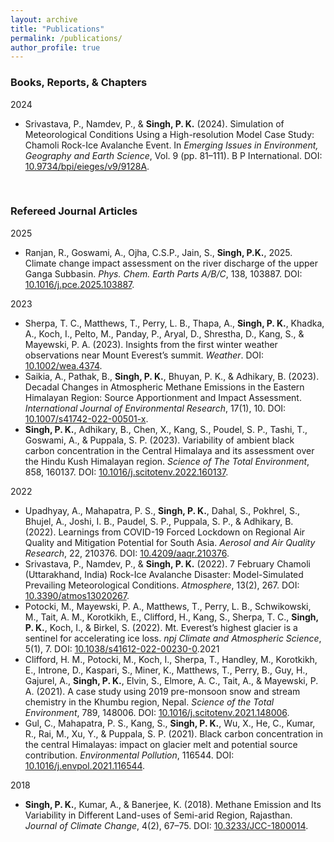```yaml
---
layout: archive
title: "Publications"
permalink: /publications/
author_profile: true
---
```



<h3>Books, Reports, & Chapters</h3>

2024
* Srivastava, P., Namdev, P., & <b>Singh, P. K.</b> (2024). Simulation of Meteorological Conditions Using a High-resolution Model Case Study: Chamoli Rock-Ice Avalanche Event. In <i>Emerging Issues in Environment, Geography and Earth Science</i>, Vol. 9 (pp. 81–111). B P International. DOI: <a href="https://doi.org/10.9734/bpi/eieges/v9/9128A" target="_blank">10.9734/bpi/eieges/v9/9128A</a>.

<br>

<h3>Refereed Journal Articles</h3>

2025
* Ranjan, R., Goswami, A., Ojha, C.S.P., Jain, S., <b>Singh, P.K.</b>, 2025. Climate change impact assessment on the river discharge of the upper Ganga Subbasin. <i>Phys. Chem. Earth Parts A/B/C</i>, 138, 103887. DOI: <a href="https://doi.org/10.1016/j.pce.2025.103887" target="_blank">10.1016/j.pce.2025.103887</a>.

2023
* Sherpa, T. C., Matthews, T., Perry, L. B., Thapa, A., <b>Singh, P. K.</b>, Khadka, A., Koch, I., Pelto, M., Panday, P., Aryal, D., Shrestha, D., Kang, S., & Mayewski, P. A. (2023). Insights from the first winter weather observations near Mount Everest’s summit. <i>Weather</i>. DOI: <a href="https://doi.org/10.1002/wea.4374" target="_blank">10.1002/wea.4374</a>.
* Saikia, A., Pathak, B., <b>Singh, P. K.</b>, Bhuyan, P. K., & Adhikary, B. (2023). Decadal Changes in Atmospheric Methane Emissions in the Eastern Himalayan Region: Source Apportionment and Impact Assessment. <i>International Journal of Environmental Research</i>, 17(1), 10. DOI: <a href="http://doi.org/10.1007/s41742-022-00501-x" target="_blank">10.1007/s41742-022-00501-x</a>.
* <b>Singh, P. K.</b>, Adhikary, B., Chen, X., Kang, S., Poudel, S. P., Tashi, T., Goswami, A., & Puppala, S. P. (2023). Variability of ambient black carbon concentration in the Central Himalaya and its assessment over the Hindu Kush Himalayan region. <i>Science of The Total Environment</i>, 858, 160137. DOI: <a href="https://doi.org/10.1016/j.scitotenv.2022.160137" target="_blank">10.1016/j.scitotenv.2022.160137</a>.
 
​2022
* Upadhyay, A., Mahapatra, P. S., <b>Singh, P. K.</b>, Dahal, S., Pokhrel, S., Bhujel, A., Joshi, I. B., Paudel, S. P., Puppala, S. P., & Adhikary, B. (2022). Learnings from COVID-19 Forced Lockdown on Regional Air Quality and Mitigation Potential for South Asia. <i>Aerosol and Air Quality Research</i>, 22, 210376. DOI: <a href="https://doi.org/10.4209/aaqr.210376" target="_blank">10.4209/aaqr.210376</a>.
* Srivastava, P., Namdev, P., & <b>Singh, P. K.</b> (2022). 7 February Chamoli (Uttarakhand, India) Rock-Ice Avalanche Disaster: Model-Simulated Prevailing Meteorological Conditions. <i>Atmosphere</i>, 13(2), 267. DOI: <a href="https://www.mdpi.com/2073-4433/13/2/267" target="_blank"> 10.3390/atmos13020267</a>.
* Potocki, M., Mayewski, P. A., Matthews, T., Perry, L. B., Schwikowski, M., Tait, A. M., Korotkikh, E., Clifford, H., Kang, S., Sherpa, T. C., <b>Singh, P. K.</b>, Koch, I., & Birkel, S. (2022). Mt. Everest’s highest glacier is a sentinel for accelerating ice loss. <i>npj Climate and Atmospheric Science</i>, 5(1), 7. DOI: <a href="https://www.nature.com/articles/s41612-022-00230-0" target="_blank">10.1038/s41612-022-00230-0</a>.
​
​2021
* Clifford, H. M., Potocki, M., Koch, I., Sherpa, T., Handley, M., Korotkikh, E., Introne, D., Kaspari, S., Miner, K., Matthews, T., Perry, B., Guy, H., Gajurel, A., <b>Singh, P. K.</b>, Elvin, S., Elmore, A. C., Tait, A., & Mayewski, P. A. (2021). A case study using 2019 pre-monsoon snow and stream chemistry in the Khumbu region, Nepal. <i>Science of the Total Environment</i>, 789, 148006. DOI: <a href="https://linkinghub.elsevier.com/retrieve/pii/S0048969721030771" target="_blank">10.1016/j.scitotenv.2021.148006</a>.
* Gul, C., Mahapatra, P. S., Kang, S., <b>Singh, P. K.</b>, Wu, X., He, C., Kumar, R., Rai, M., Xu, Y., & Puppala, S. P. (2021). Black carbon concentration in the central Himalayas: impact on glacier melt and potential source contribution. <i>Environmental Pollution</i>, 116544. DOI: <a href="https://linkinghub.elsevier.com/retrieve/pii/S0269749121001226" target="_blank">10.1016/j.envpol.2021.116544</a>.
 
​2018
* <b>Singh, P. K.</b>, Kumar, A., & Banerjee, K. (2018). Methane Emission and Its Variability in Different Land-uses of Semi-arid Region, Rajasthan. <i>Journal of Climate Change</i>, 4(2), 67–75.​ DOI: <a href="https://content.iospress.com/articles/journal-of-climate-change/jcc180014" target="_blank">10.3233/JCC-1800014</a>.

<br>


​
